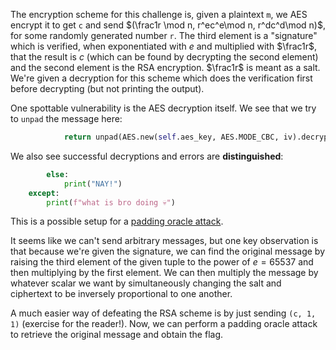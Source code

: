 The encryption scheme for this challenge is, given a plaintext `m`, we AES encrypt it to get `c` and send $(\frac1r \mod n, r^ec^e\mod n, r^dc^d\mod n)$, for some randomly generated number `r`. The third element is a "signature" which is verified, when exponentiated with $e$ and multiplied with $\frac1r$, that the result is $c$ (which can be found by decrypting the second element) and the second element is the RSA encryption. $\frac1r$ is meant as a salt. We're given a decryption for this scheme which does the verification first before decrypting (but not printing the output).

One spottable vulnerability is the AES decryption itself. We see that we try to `unpad` the message here:
```py
            return unpad(AES.new(self.aes_key, AES.MODE_CBC, iv).decrypt(ciphertext), 16)
```

We also see successful decryptions and errors are **distinguished**:
```py
        else:
            print("NAY!")
    except:
        print(f"what is bro doing 💀")
```

This is a possible setup for a [padding oracle attack](https://en.wikipedia.org/wiki/Padding_oracle_attack#Padding_oracle_attack_on_CBC_encryption).

It seems like we can't send arbitrary messages, but one key observation is that because we're given the signature, we can find the original message by raising the third element of the given tuple to the power of $e = 65537$ and then multiplying by the first element. We can then multiply the message by whatever scalar we want by simultaneously changing the salt and ciphertext to be inversely proportional to one another.

A much easier way of defeating the RSA scheme is by just sending `(c, 1, 1)` (exercise for the reader!). Now, we can perform a padding oracle attack to retrieve the original message and obtain the flag.